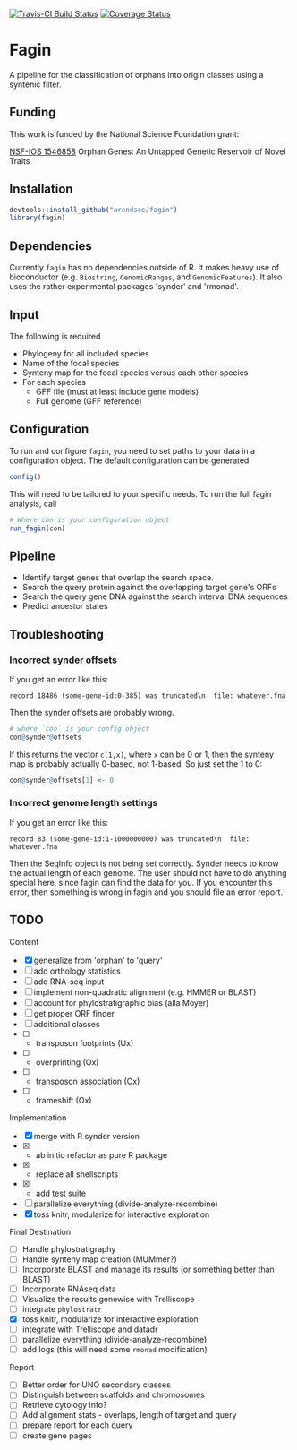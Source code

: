 [![Travis-CI Build Status](https://travis-ci.org/arendsee/fagin.svg?branch=dev)](https://travis-ci.org/arendsee/fagin)
[![Coverage Status](https://img.shields.io/codecov/c/github/arendsee/fagin/master.svg)](https://codecov.io/github/arendsee/fagin?branch=dev)

# Fagin

A pipeline for the classification of orphans into origin classes using a syntenic filter.

## Funding

This work is funded by the National Science Foundation grant:

[NSF-IOS 1546858](https://www.nsf.gov/awardsearch/showAward?AWD_ID=1546858)
Orphan Genes: An Untapped Genetic Reservoir of Novel Traits

## Installation

```R
devtools::install_github("arendsee/fagin")
library(fagin)
```

## Dependencies

Currently `fagin` has no dependencies outside of R. It makes heavy use of
bioconductor (e.g. `Biostring`, `GenomicRanges`, and `GenomicFeatures`). It
also uses the rather experimental packages 'synder' and 'rmonad'.

## Input

The following is required

 - Phylogeny for all included species
 - Name of the focal species
 - Synteny map for the focal species versus each other species
 - For each species
   - GFF file (must at least include gene models)
   - Full genome (GFF reference)

## Configuration

To run and configure `fagin`, you need to set paths to your data in
a configuration object. The default configuration can be generated

```R
config()
```

This will need to be tailored to your specific needs. To run the full fagin analysis, call

```R
# Where con is your configuration object
run_fagin(con)
```

## Pipeline

 - Identify target genes that overlap the search space.
 - Search the query protein against the overlapping target gene's ORFs
 - Search the query gene DNA against the search interval DNA sequences
 - Predict ancestor states

## Troubleshooting

### Incorrect synder offsets

If you get an error like this:

```
record 18486 (some-gene-id:0-385) was truncated\n  file: whatever.fna
```

Then the synder offsets are probably wrong.

``` R
# where `con` is your config object
con@synder@offsets
```

If this returns the vector `c(1,x)`, where `x` can be 0 or 1, then the synteny map is probably actually 0-based, not 1-based. So just set the 1 to 0:

``` R
con@synder@offsets[1] <- 0
```

### Incorrect genome length settings

If you get an error like this:

```
record 83 (some-gene-id:1-1000000000) was truncated\n  file: whatever.fna
```

Then the SeqInfo object is not being set correctly. Synder needs to know the
actual length of each genome. The user should not have to do anything special
here, since fagin can find the data for you. If you encounter this error, then
something is wrong in fagin and you should file an error report.

## TODO

Content
 - [x] generalize from 'orphan' to 'query'
 - [ ] add orthology statistics
 - [ ] add RNA-seq input
 - [ ] implement non-quadratic alignment (e.g. HMMER or BLAST)
 - [ ] account for phylostratigraphic bias (alla Moyer)
 - [ ] get proper ORF finder
 - [ ] additional classes
 - [ ] * transposon footprints (Ux)
 - [ ] * overprinting (Ox)
 - [ ] * transposon association (Ox)
 - [ ] * frameshift (Ox)

Implementation
 - [x] merge with R synder version
 - [x] * ab initio refactor as pure R package
 - [x] * replace all shellscripts
 - [x] * add test suite
 - [ ] parallelize everything (divide-analyze-recombine)
 - [x] toss knitr, modularize for interactive exploration

Final Destination
 - [ ] Handle phylostratigraphy
 - [ ] Handle synteny map creation (MUMmer?)
 - [ ] Incorporate BLAST and manage its results (or something better than BLAST)
 - [ ] Incorporate RNAseq data
 - [ ] Visualize the results genewise with Trelliscope
 - [ ] integrate `phylostratr`
 - [x] toss knitr, modularize for interactive exploration
 - [ ] integrate with Trelliscope and datadr
 - [ ] parallelize everything (divide-analyze-recombine)
 - [ ] add logs (this will need some `rmonad` modification)

Report
 - [ ] Better order for UNO secondary classes
 - [ ] Distinguish between scaffolds and chromosomes
 - [ ] Retrieve cytology info?
 - [ ] Add alignment stats - overlaps, length of target and query
 - [ ] prepare report for each query
 - [ ] create gene pages

